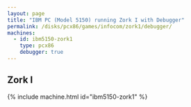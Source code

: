 ```yaml
---
layout: page
title: "IBM PC (Model 5150) running Zork I with Debugger"
permalink: /disks/pcx86/games/infocom/zork1/debugger/
machines:
  - id: ibm5150-zork1
    type: pcx86
    debugger: true
---
```


Zork I
---

{% include machine.html id="ibm5150-zork1" %}
